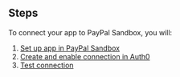 ## Steps

To connect your app to PayPal Sandbox, you will:

1. [Set up app in PayPal Sandbox](#set-up-app-in-paypal-sandbox)
2. [Create and enable connection in Auth0](#create-and-enable-connection-in-auth0)
3. [Test connection](#test-connection)
